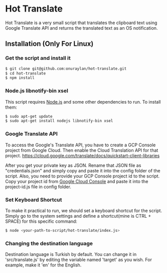 # Hot Translate

Hot Translate is a very small script that translates the clipboard text using Google Translate API and returns the translated text as an OS notification.

## Installation (Only For Linux)

### Get the script and install it
```sh
$ git clone git@github.com:onuraylan/hot-translate.git
$ cd hot-translate
$ npm install
```

### Node.js libnotify-bin xsel

This script requires [Node.js](https://nodejs.org/) and some other dependencies to run. To install them:

```sh
$ sudo apt-get update
$ sudo apt-get install nodejs libnotify-bin xsel
```

### Google Translate API

To access the Google's Translate API, you have to create a GCP Console project from Google Cloud. Then enable the Cloud Translation API for that project.
https://cloud.google.com/translate/docs/quickstart-client-libraries

After you get your private key as JSON. Rename that JSON file as "credentials.json" and simply copy and paste it into the config folder of the script.
Also, you need to provide your GCP Console project id to the script. Copy your project id from [Google Cloud Console](https://console.cloud.google.com/) and paste it into the project-id.js file in config folder.

### Set Keyboard Shortcut

To make it practical to run, we should set a keyboard shortcut for the script. Simply go to the system settings and define a shortcut(mine is CTRL + SPACE) for this specific command:

```sh
$ node <your-path-to-script/hot-translate/index.js>
```

### Changing the destination language

Destination language is Turkish by default. You can change it in 'src/translate.js' by editing the variable named 'target' as you wish.
For example, make it 'en' for the English.
